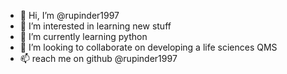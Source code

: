 - 👋 Hi, I’m @rupinder1997
- 👀 I’m interested in learning new stuff
- 🌱 I’m currently learning python
- 💞️ I’m looking to collaborate on developing a life sciences QMS
- 📫 reach me on github @rupinder1997

<!---
rupinder1997/rupinder1997 is a ✨ special ✨ repository because its `README.md` (this file) appears on your GitHub profile.
You can click the Preview link to take a look at your changes.
--->
